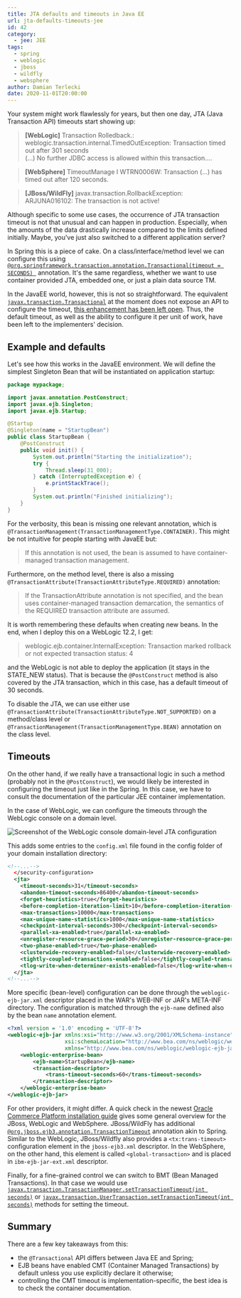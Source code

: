 ```yaml
---
title: JTA defaults and timeouts in Java EE
url: jta-defaults-timeouts-jee
id: 42
category:
  - jee: JEE
tags:
  - spring
  - weblogic
  - jboss
  - wildfly
  - websphere
author: Damian Terlecki
date: 2020-11-01T20:00:00
---
```


Your system might work flawlessly for years, but then one day, JTA (Java Transaction API) timeouts start showing up:

> **[WebLogic]** Transaction Rolledback.: weblogic.transaction.internal.TimedOutException: Transaction timed out after 301 seconds  
> (...) No further JDBC access is allowed within this transaction....

> **[WebSphere]** TimeoutManage I   WTRN0006W: Transaction (...) has timed out after 120 seconds.

> **[JBoss/WildFly]** javax.transaction.RollbackException: ARJUNA016102: The transaction is not active!

Although specific to some use cases, the occurrence of JTA transaction timeout is not that unusual and can happen in production. Especially, when the amounts of the data drastically increase compared to the limits defined initially. Maybe, you've just also switched to a different application server?

In Spring this is a piece of cake. On a class/interface/method level we can configure this using [`@org.springframework.transaction.annotation.Transactional(timeout = SECONDS)
`](https://docs.spring.io/spring-framework/docs/current/javadoc-api/org/springframework/transaction/annotation/Transactional.html) annotation. It's the same regardless, whether we want to use container provided JTA, embedded one, or just a plain data source TM.

In the JavaEE world, however, this is not so straightforward. The equivalent [`javax.transaction.Transactional`](https://docs.oracle.com/javaee/7/api/javax/transaction/Transactional.html) at the moment does not expose an API to configure the timeout, [this enhancement has been left open](https://github.com/eclipse-ee4j/jta-api/issues/67). Thus, the default timeout, as well as the ability to configure it per unit of work, have been left to the implementers' decision.

## Example and defaults

Let's see how this works in the JavaEE environment. We will define the simplest Singleton Bean that will be instantiated on application startup:

```java
package mypackage;

import javax.annotation.PostConstruct;
import javax.ejb.Singleton;
import javax.ejb.Startup;

@Startup
@Singleton(name = "StartupBean")
public class StartupBean {
    @PostConstruct
    public void init() {
        System.out.println("Starting the initialization");
        try {
            Thread.sleep(31_000);
        } catch (InterruptedException e) {
            e.printStackTrace();
        }
        System.out.println("Finished initializing");
    }
}
```

For the verbosity, this bean is missing one relevant annotation, which is `@TransactionManagement(TransactionManagementType.CONTAINER)`. This might be not intuitive for people starting with JavaEE but:

> If this annotation is not used, the bean is assumed to have container-managed transaction management.

Furthermore, on the method level, there is also a missing `@TransactionAttribute(TransactionAttributeType.REQUIRED)` annotation:

> If the TransactionAttribute annotation is not specified, and the bean uses container-managed transaction demarcation, the semantics of the REQUIRED transaction attribute are assumed.

It is worth remembering these defaults when creating new beans. In the end, when I deploy this on a WebLogic 12.2, I get:

> weblogic.ejb.container.InternalException: Transaction marked rollback or not expected transaction status: 4

and the WebLogic is not able to deploy the application (it stays in the STATE_NEW status). That is because the `@PostConstruct` method is also covered by the JTA transaction, which in this case, has a default timeout of 30 seconds.

To disable the JTA, we can use either use `@TransactionAttribute(TransactionAttributeType.NOT_SUPPORTED)` on a method/class level or `@TransactionManagement(TransactionManagementType.BEAN)` annotation on the class level.

## Timeouts

On the other hand, if we really have a transactional logic in such a method (probably not in the `@PostConstruct`), we would likely be interested in configuring the timeout just like in the Spring. In this case, we have to consult the documentation of the particular JEE container implementation.

In the case of WebLogic, we can configure the timeouts through the WebLogic console on a domain level.

<img src="/img/hq/weblogic-jta-timeout.png" alt="Screenshot of the WebLogic console domain-level JTA configuration" title="WebLogic Console – JTA Configuration">

This adds some entries to the `config.xml` file found in the config folder of your domain installation directory:

```xml
<!--...-->
  </security-configuration>
  <jta>
    <timeout-seconds>31</timeout-seconds>
    <abandon-timeout-seconds>86400</abandon-timeout-seconds>
    <forget-heuristics>true</forget-heuristics>
    <before-completion-iteration-limit>10</before-completion-iteration-limit>
    <max-transactions>10000</max-transactions>
    <max-unique-name-statistics>1000</max-unique-name-statistics>
    <checkpoint-interval-seconds>300</checkpoint-interval-seconds>
    <parallel-xa-enabled>true</parallel-xa-enabled>
    <unregister-resource-grace-period>30</unregister-resource-grace-period>
    <two-phase-enabled>true</two-phase-enabled>
    <clusterwide-recovery-enabled>false</clusterwide-recovery-enabled>
    <tightly-coupled-transactions-enabled>false</tightly-coupled-transactions-enabled>
    <tlog-write-when-determiner-exists-enabled>false</tlog-write-when-determiner-exists-enabled>
  </jta>
<!--...-->
```

More specific (bean-level) configuration can be done through the `weblogic-ejb-jar.xml` descriptor placed in the WAR's WEB-INF or JAR's META-INF directory. The configuration is matched through the `ejb-name` defined also by the bean `name` annotation element.

```xml
<?xml version = '1.0' encoding = 'UTF-8'?>
<weblogic-ejb-jar xmlns:xsi="http://www.w3.org/2001/XMLSchema-instance"
                  xsi:schemaLocation="http://www.bea.com/ns/weblogic/weblogic-ejb-jar http://www.bea.com/ns/weblogic/weblogic-ejb-jar/1.0/weblogic-ejb-jar.xsd"
                  xmlns="http://www.bea.com/ns/weblogic/weblogic-ejb-jar">
    <weblogic-enterprise-bean>
        <ejb-name>StartupBean</ejb-name>
        <transaction-descriptor>
            <trans-timeout-seconds>60</trans-timeout-seconds>
        </transaction-descriptor>
    </weblogic-enterprise-bean>
</weblogic-ejb-jar>
```

For other providers, it might differ. A quick check in the newest [Oracle Commerce Platform installation guide](https://docs.oracle.com/cd/E52191_03/Platform.11-1/ATGInstallGuide/html/s0406settingthetransactiontimeoutonjb01.html) gives some general overview for the JBoss, WebLogic and WebSphere. JBoss/WildFly has additional [`@org.jboss.ejb3.annotation.TransactionTimeout`](https://github.com/wildfly/jboss-ejb3-ext-api/blob/master/src/main/java/org/jboss/ejb3/annotation/TransactionTimeout.java) annotation akin to Spring. Similar to the WebLogic, JBoss/Wildfly also provides a `<tx:trans-timeout>` configuration element in the `jboss-ejb3.xml` descriptor. In the WebSphere, on the other hand, this element is called `<global-transaction>` and is placed in `ibm-ejb-jar-ext.xml` descriptor.

Finally, for a fine-grained control we can switch to BMT (Bean Managed Transactions). In that case we would use [`javax.transaction.TransactionManager.setTransactionTimeout(int seconds)`](https://docs.oracle.com/javaee/7/api/javax/transaction/TransactionManager.html) or [`javax.transaction.UserTransaction.setTransactionTimeout(int seconds)`](https://docs.oracle.com/javaee/7/api/javax/transaction/UserTransaction.html) methods for setting the timeout.

## Summary

There are a few key takeaways from this:
- the `@Transactional` API differs between Java EE and Spring;
- EJB beans have enabled CMT (Container Managed Transactions) by default unless you use explicitly declare it otherwise;
- controlling the CMT timeout is implementation-specific, the best idea is to check the container documentation.